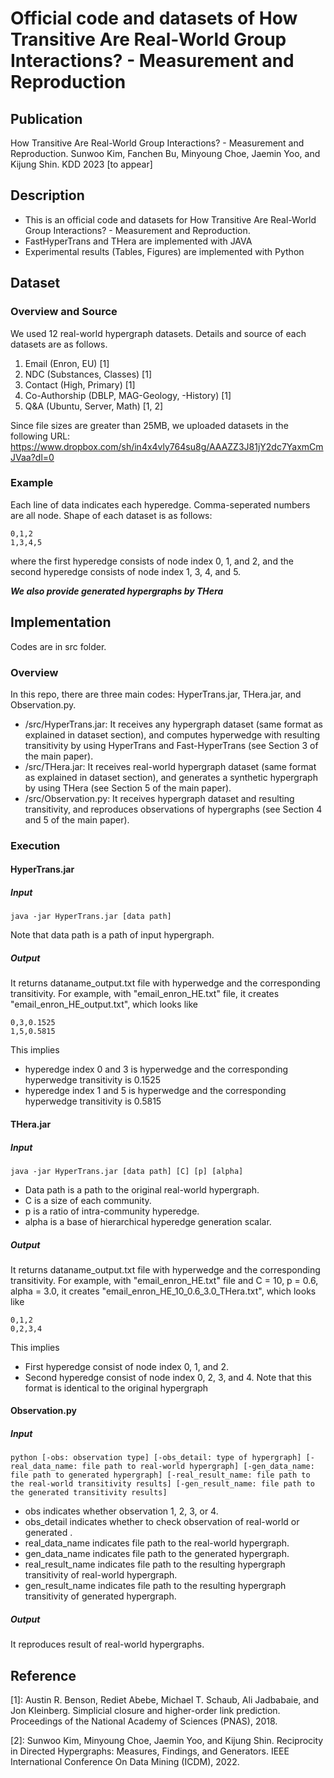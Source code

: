 # Official code and datasets of How Transitive Are Real-World Group Interactions? - Measurement and Reproduction

## Publication

How Transitive Are Real-World Group Interactions? - Measurement and Reproduction. 
Sunwoo Kim, Fanchen Bu, Minyoung Choe, Jaemin Yoo, and Kijung Shin.
KDD 2023 [to appear]

## Description

- This is an official code and datasets for How Transitive Are Real-World Group Interactions? - Measurement and Reproduction.
- FastHyperTrans and THera are implemented with JAVA
- Experimental results (Tables, Figures) are implemented with Python

## Dataset

### Overview and Source

We used 12 real-world hypergraph datasets. Details and source of each datasets are as follows.
1. Email (Enron, EU) [1]
2. NDC (Substances, Classes) [1]
3. Contact (High, Primary) [1]
4. Co-Authorship (DBLP, MAG-Geology, -History) [1]
5. Q&A (Ubuntu, Server, Math) [1, 2]

Since file sizes are greater than 25MB, we uploaded datasets in the following URL: 
https://www.dropbox.com/sh/in4x4vly764su8g/AAAZZ3J81jY2dc7YaxmCmJVaa?dl=0

### Example

Each line of data indicates each hyperedge.
Comma-seperated numbers are all node.
Shape of each dataset is as follows:

````
0,1,2
1,3,4,5
````
where the first hyperedge consists of node index 0, 1, and 2, and the second hyperedge consists of node index 1, 3, 4, and 5.

***We also provide generated hypergraphs by THera***

## Implementation
Codes are in src folder.

### Overview

In this repo, there are three main codes: HyperTrans.jar, THera.jar, and Observation.py.
- /src/HyperTrans.jar: It receives any hypergraph dataset (same format as explained in dataset section), and computes hyperwedge with resulting transitivity by using HyperTrans and Fast-HyperTrans (see Section 3 of the main paper).
- /src/THera.jar: It receives real-world hypergraph dataset (same format as explained in dataset section), and generates a synthetic hypergraph by using THera (see Section 5 of the main paper).
- /src/Observation.py: It receives hypergraph dataset and resulting transitivity, and reproduces observations of hypergraphs (see Section 4 and 5 of the main paper).

### Execution

#### HyperTrans.jar
##### Input
````
java -jar HyperTrans.jar [data path]
````
Note that data path is a path of input hypergraph. 

##### Output
It returns dataname_output.txt file with hyperwedge and the corresponding transitivity.
For example, with "email_enron_HE.txt" file, it creates "email_enron_HE_output.txt", which looks like
````
0,3,0.1525
1,5,0.5815
````
This implies
- hyperedge index 0 and 3 is hyperwedge and the corresponding hyperwedge transitivity is 0.1525
- hyperedge index 1 and 5 is hyperwedge and the corresponding hyperwedge transitivity is 0.5815

#### THera.jar
##### Input
````
java -jar HyperTrans.jar [data path] [C] [p] [alpha]
````
- Data path is a path to the original real-world hypergraph.
- C is a size of each community.
- p is a ratio of intra-community hyperedge.
- alpha is a base of hierarchical hyperedge generation scalar.

##### Output
It returns dataname_output.txt file with hyperwedge and the corresponding transitivity.
For example, with "email_enron_HE.txt" file and C = 10, p = 0.6, alpha = 3.0, it creates "email_enron_HE_10_0.6_3.0_THera.txt", which looks like
````
0,1,2
0,2,3,4
````
This implies
- First hyperedge consist of node index 0, 1, and 2.
- Second hyperedge consist of node index 0, 2, 3, and 4.
Note that this format is identical to the original hypergraph

#### Observation.py
##### Input
````
python [-obs: observation type] [-obs_detail: type of hypergraph] [-real_data_name: file path to real-world hypergraph] [-gen_data_name: file path to generated hypergraph] [-real_result_name: file path to the real-world transitivity results] [-gen_result_name: file path to the generated transitivity results]
````
- obs indicates whether observation 1, 2, 3, or 4.
- obs_detail indicates whether to check observation of real-world or generated .
- real_data_name indicates file path to the real-world hypergraph.
- gen_data_name indicates file path to the generated hypergraph.
- real_result_name indicates file path to the resulting hypergraph transitivity of real-world hypergraph.
- gen_result_name indicates file path to the resulting hypergraph transitivity of generated hypergraph.

##### Output
It reproduces result of real-world hypergraphs.

## Reference

[1]: Austin R. Benson, Rediet Abebe, Michael T. Schaub, Ali Jadbabaie, and Jon Kleinberg. Simplicial closure and higher-order link prediction. Proceedings of the National Academy of Sciences (PNAS), 2018.

[2]: Sunwoo Kim, Minyoung Choe, Jaemin Yoo, and Kijung Shin. Reciprocity in Directed Hypergraphs: Measures, Findings, and Generators. IEEE International Conference On Data Mining (ICDM), 2022.
